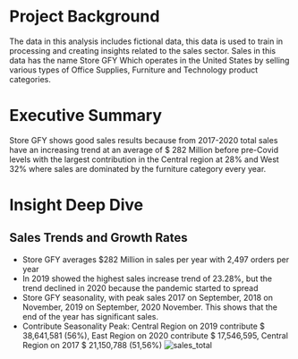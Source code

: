 # Project Background
The data in this analysis includes fictional data, this data is used to train in processing and creating insights related to the sales sector. Sales in this data has the name Store GFY Which operates in the United States by selling various types of Office Supplies, Furniture and Technology product categories.

# Executive Summary
Store GFY shows good sales results because from 2017-2020 total sales have an increasing trend at an average of $ 282 Million before pre-Covid levels with the largest contribution in the Central region at 28% and West 32% where sales are dominated by the furniture category every year.

  
# Insight Deep Dive
## Sales Trends and Growth Rates
- Store GFY averages $282 Million in sales per year with 2,497 orders per year
- In 2019 showed the highest sales increase trend of 23.28%, but the trend declined in 2020 because the pandemic started to spread
- Store GFY seasonality, with peak sales 2017 on September, 2018 on November, 2019 on September, 2020 November.  This shows that the end of the year
  has significant sales.
- Contribute Seasonality Peak: Central Region on 2019 contribute $ 38,641,581 (56%), East Region on 2020 contribute $ 17,546,595, Central Region on 2017 $ 21,150,788 (51,56%)
![sales_total](https://github.com/danendrafi/tes1/blob/main/visualization/total_sales.png)
![]()


